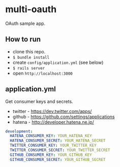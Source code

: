 # multi-oauth

OAuth sample app.

## How to run

- clone this repo.
- `$ bundle install`
- create `config/application.yml` (see below)
- `$ rails server`
- open `http://localhost:3000`

## application.yml

Get consumer keys and secrets.

- twitter - https://dev.twitter.com/apps/
- github - https://github.com/settings/applications
- hatena - http://developer.hatena.ne.jp/

```yml
development:
  HATENA_CONSUMER_KEY: YOUR_HATENA_KEY
  HATENA_CONSUMER_SECRET: YOUR_HATENA_SECRET
  TWITTER_CONSUMER_KEY: YOUR_TWITTER_KEY
  TWITTER_CONSUMER_SECRET: YOUR_TWITTER_SECRET
  GITHUB_CONSUMER_KEY: YOUR_GITHUB_KEY
  GITHUB_CONSUMER_SECRET: YOUR_GITHUB_SECRET
```

